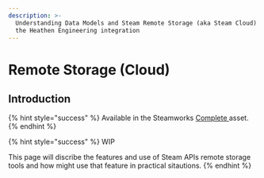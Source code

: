 ```yaml
---
description: >-
  Understanding Data Models and Steam Remote Storage (aka Steam Cloud) through
  the Heathen Engineering integration
---
```


# Remote Storage (Cloud)

## Introduction

{% hint style="success" %}
Available in the Steamworks [Complete ](https://assetstore.unity.com/packages/tools/utilities/ux-v2-complete-201905)asset.
{% endhint %}

{% hint style="success" %}
WIP



This page will discribe the features and use of Steam APIs remote storage tools and how might use that feature in practical sitautions.
{% endhint %}

